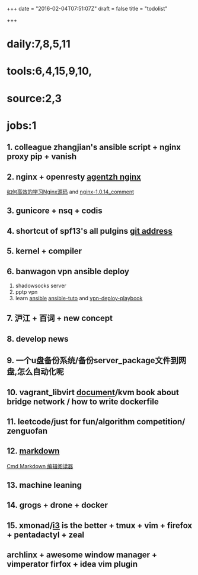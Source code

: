 +++
date = "2016-02-04T07:51:07Z"
draft = false
title = "todolist"

+++

daily:7,8,5,11
===
tools:6,4,15,9,10,
===
source:2,3
===
jobs:1
===

##  1. colleague zhangjian's ansible script + nginx proxy pip + vanish
##  2. nginx + openresty [agentzh nginx](https://openresty.org/download/agentzh-nginx-tutorials-zhcn.html#02-NginxDirectiveExecOrder11)
[如何高效的学习Nginx源码](https://www.zhihu.com/question/20857459) 
and [nginx-1.0.14_comment](https://github.com/jianfengye/nginx-1.0.14_comment)
##  3. gunicore +  nsq + codis
##  4. shortcut of spf13's all pulgins [git address](https://github.com/spf13/spf13-vim)
##  5. kernel + compiler
##  6. banwagon vpn ansible deploy
1. shadowsocks server
2. pptp vpn
3. learn [ansible](http://ansible-tran.readthedocs.org/en/latest/docs/playbooks_special_topics.html)
[ansible-tuto](https://github.com/leucos/ansible-tuto) and [vpn-deploy-playbook](https://github.com/ftao/vpn-deploy-playbook)


## 7. 沪江 + 百词 + new concept
## 8. develop news
## 9. 一个u盘备份系统/备份server_package文件到网盘,怎么自动化呢
## 10. vagrant_libvirt [document](https://github.com/pradels/vagrant-libvirt)/kvm book about bridge network / how to write dockerfile
## 11. leetcode/just for fun/algorithm competition/ zenguofan
## 12. [markdown](http://wowubuntu.com/markdown/index.html#header)
[Cmd Markdown 编辑阅读器](https://www.zybuluo.com/mdeditor)
## 13. machine leaning
## 14. grogs + drone + docker

## 15. xmonad/[i3](http://www.draconianoverlord.com/2014/05/26/from-xmonad-to-i3.html) is the better + tmux + vim + firefox + pentadactyl + zeal
## archlinx + awesome window manager + vimperator firfox + idea vim plugin



